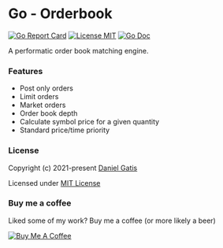 # Go - Orderbook

[![Go Report Card](https://goreportcard.com/badge/github.com/danielgatis/go-orderbook?style=flat-square)](https://goreportcard.com/report/github.com/danielgatis/go-orderbook)
[![License MIT](https://img.shields.io/badge/license-MIT-blue.svg)](https://raw.githubusercontent.com/danielgatis/go-orderbook/master/LICENSE)
[![Go Doc](https://img.shields.io/badge/godoc-reference-blue.svg?style=flat-square)](https://godoc.org/github.com/danielgatis/go-orderbook)


A performatic order book matching engine.

### Features

- Post only orders
- Limit orders
- Market orders
- Order book depth
- Calculate symbol price for a given quantity
- Standard price/time priority

### License

Copyright (c) 2021-present [Daniel Gatis](https://github.com/danielgatis)

Licensed under [MIT License](./LICENSE)

### Buy me a coffee

Liked some of my work? Buy me a coffee (or more likely a beer)

<a href="https://www.buymeacoffee.com/danielgatis" target="_blank"><img src="https://bmc-cdn.nyc3.digitaloceanspaces.com/BMC-button-images/custom_images/orange_img.png" alt="Buy Me A Coffee" style="height: auto !important;width: auto !important;"></a>
